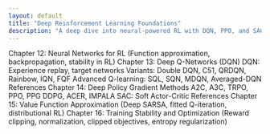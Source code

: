 ```yaml
---
layout: default
title: "Deep Reinforcement Learning Foundations"
description: "A deep dive into neural-powered RL with DQN, PPO, and SAC, unlocking solutions for complex, real-world problems."
---
```


<link rel="stylesheet" href="{{ '/assets/css/section-academic.css' | relative_url }}">

Chapter 12: Neural Networks for RL
(Function approximation, backpropagation, stability in RL)
Chapter 13: Deep Q-Networks (DQN)
DQN: Experience replay, target networks
Variants: Double DQN, C51, QRDQN, Rainbow, IQN, FQF
Advanced Q-learning: SQL, SQN, MDQN, Averaged-DQN
References
Chapter 14: Deep Policy Gradient Methods
A2C, A3C, TRPO, PPO, PPG
DDPG, ACER, IMPALA
SAC: Soft Actor-Critic
References
Chapter 15: Value Function Approximation
(Deep SARSA, fitted Q-iteration, distributional RL)
Chapter 16: Training Stability and Optimization
(Reward clipping, normalization, clipped objectives, entropy regularization)

<script>
  // Navigation variables
  var prevSection = "/content/handbooks/generative-ai/index.md";
  var nextSection = "/content/handbooks/generative-ai/section2.md";
</script>

<script src="{{ '/assets/js/section-academic.js' | relative_url }}"></script>
